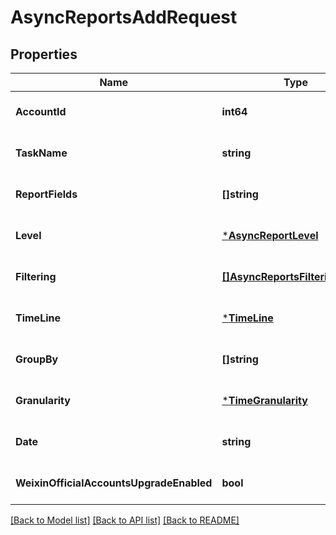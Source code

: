 # AsyncReportsAddRequest

## Properties
Name | Type | Description | Notes
------------ | ------------- | ------------- | -------------
**AccountId** | **int64** |  | [optional] [default to null]
**TaskName** | **string** |  | [optional] [default to null]
**ReportFields** | **[]string** |  | [optional] [default to null]
**Level** | [***AsyncReportLevel**](AsyncReportLevel.md) |  | [optional] [default to null]
**Filtering** | [**[]AsyncReportsFilteringStruct**](async_reports_filtering_struct.md) |  | [optional] [default to null]
**TimeLine** | [***TimeLine**](TimeLine.md) |  | [optional] [default to null]
**GroupBy** | **[]string** |  | [optional] [default to null]
**Granularity** | [***TimeGranularity**](TimeGranularity.md) |  | [optional] [default to null]
**Date** | **string** |  | [optional] [default to null]
**WeixinOfficialAccountsUpgradeEnabled** | **bool** |  | [optional] [default to null]

[[Back to Model list]](../README.md#documentation-for-models) [[Back to API list]](../README.md#documentation-for-api-endpoints) [[Back to README]](../README.md)


